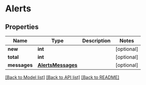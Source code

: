 # Alerts

## Properties
Name | Type | Description | Notes
------------ | ------------- | ------------- | -------------
**new** | **int** |  | [optional] 
**total** | **int** |  | [optional] 
**messages** | [**AlertsMessages**](AlertsMessages.md) |  | [optional] 

[[Back to Model list]](../README.md#documentation-for-models) [[Back to API list]](../README.md#documentation-for-api-endpoints) [[Back to README]](../README.md)


